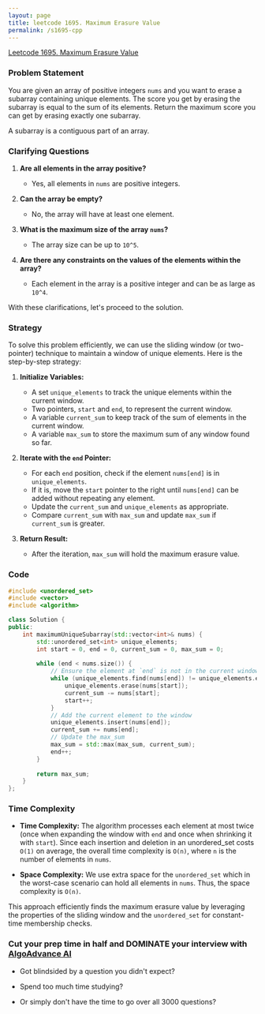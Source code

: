 ```yaml
---
layout: page
title: leetcode 1695. Maximum Erasure Value
permalink: /s1695-cpp
---
```

[Leetcode 1695. Maximum Erasure Value](https://algoadvance.github.io/algoadvance/l1695)
### Problem Statement

You are given an array of positive integers `nums` and you want to erase a subarray containing unique elements. The score you get by erasing the subarray is equal to the sum of its elements. Return the maximum score you can get by erasing exactly one subarray.

A subarray is a contiguous part of an array.

### Clarifying Questions

1. **Are all elements in the array positive?**
   - Yes, all elements in `nums` are positive integers.

2. **Can the array be empty?**
   - No, the array will have at least one element. 

3. **What is the maximum size of the array `nums`?**
   - The array size can be up to `10^5`.

4. **Are there any constraints on the values of the elements within the array?**
   - Each element in the array is a positive integer and can be as large as `10^4`.

With these clarifications, let's proceed to the solution.

### Strategy

To solve this problem efficiently, we can use the sliding window (or two-pointer) technique to maintain a window of unique elements. Here is the step-by-step strategy:

1. **Initialize Variables:**
   - A set `unique_elements` to track the unique elements within the current window.
   - Two pointers, `start` and `end`, to represent the current window.
   - A variable `current_sum` to keep track of the sum of elements in the current window.
   - A variable `max_sum` to store the maximum sum of any window found so far.

2. **Iterate with the `end` Pointer:**
   - For each `end` position, check if the element `nums[end]` is in `unique_elements`.
   - If it is, move the `start` pointer to the right until `nums[end]` can be added without repeating any element.
   - Update the `current_sum` and `unique_elements` as appropriate.
   - Compare `current_sum` with `max_sum` and update `max_sum` if `current_sum` is greater.

3. **Return Result:**
   - After the iteration, `max_sum` will hold the maximum erasure value.

### Code

```cpp
#include <unordered_set>
#include <vector>
#include <algorithm>

class Solution {
public:
    int maximumUniqueSubarray(std::vector<int>& nums) {
        std::unordered_set<int> unique_elements;
        int start = 0, end = 0, current_sum = 0, max_sum = 0;
        
        while (end < nums.size()) {
            // Ensure the element at `end` is not in the current window
            while (unique_elements.find(nums[end]) != unique_elements.end()) {
                unique_elements.erase(nums[start]);
                current_sum -= nums[start];
                start++;
            }
            // Add the current element to the window
            unique_elements.insert(nums[end]);
            current_sum += nums[end];
            // Update the max_sum
            max_sum = std::max(max_sum, current_sum);
            end++;
        }
        
        return max_sum;
    }
};
```

### Time Complexity

- **Time Complexity:** The algorithm processes each element at most twice (once when expanding the window with `end` and once when shrinking it with `start`). Since each insertion and deletion in an unordered_set costs `O(1)` on average, the overall time complexity is `O(n)`, where `n` is the number of elements in `nums`.

- **Space Complexity:** We use extra space for the `unordered_set` which in the worst-case scenario can hold all elements in `nums`. Thus, the space complexity is `O(n)`.

This approach efficiently finds the maximum erasure value by leveraging the properties of the sliding window and the `unordered_set` for constant-time membership checks.


### Cut your prep time in half and DOMINATE your interview with [AlgoAdvance AI](https://algoAdvance.com)

- Got blindsided by a question you didn't expect?

- Spend too much time studying?

- Or simply don't have the time to go over all 3000 questions?


